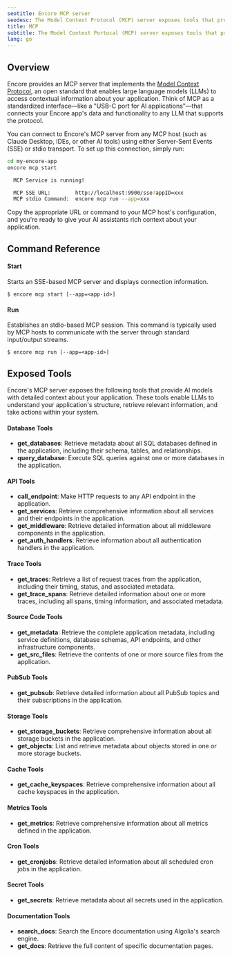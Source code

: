 ```yaml
---
seotitle: Encore MCP server
seodesc: The Model Context Protocol (MCP) server exposes tools that provide application context to LLMs.
title: MCP
subtitle: The Model Context Portocal (MCP) server exposes tools that provide application context to LLMs.
lang: go
---
```


## Overview

Encore provides an MCP server that implements the [Model Context Protocol](https://modelcontextprotocol.io/introduction), an open standard that enables large language models (LLMs) to access contextual information about your application. Think of MCP as a standardized interface—like a "USB-C port for AI applications"—that connects your Encore app's data and functionality to any LLM that supports the protocol.

You can connect to Encore's MCP server from any MCP host (such as Claude Desktop, IDEs, or other AI tools) using either Server-Sent Events (SSE) or stdio transport. To set up this connection, simply run:

```bash
cd my-encore-app
encore mcp start

  MCP Service is running!

  MCP SSE URL:        http://localhost:9900/sse?appID=xxx
  MCP stdio Command:  encore mcp run --app=xxx
```

Copy the appropriate URL or command to your MCP host's configuration, and you're ready to give your AI assistants rich context about your application.

## Command Reference

#### Start

Starts an SSE-based MCP server and displays connection information.

```shell
$ encore mcp start [--app=<app-id>]
```

#### Run

Establishes an stdio-based MCP session. This command is typically used by MCP hosts to communicate with the server through standard input/output streams.

```shell
$ encore mcp run [--app=<app-id>]
```

## Exposed Tools

Encore's MCP server exposes the following tools that provide AI models with detailed context about your application. These tools enable LLMs to understand your application's structure, retrieve relevant information, and take actions within your system.

#### Database Tools

- **get_databases**: Retrieve metadata about all SQL databases defined in the application, including their schema, tables, and relationships.
- **query_database**: Execute SQL queries against one or more databases in the application.

#### API Tools

- **call_endpoint**: Make HTTP requests to any API endpoint in the application.
- **get_services**: Retrieve comprehensive information about all services and their endpoints in the application.
- **get_middleware**: Retrieve detailed information about all middleware components in the application.
- **get_auth_handlers**: Retrieve information about all authentication handlers in the application.

#### Trace Tools

- **get_traces**: Retrieve a list of request traces from the application, including their timing, status, and associated metadata.
- **get_trace_spans**: Retrieve detailed information about one or more traces, including all spans, timing information, and associated metadata.

#### Source Code Tools

- **get_metadata**: Retrieve the complete application metadata, including service definitions, database schemas, API endpoints, and other infrastructure components.
- **get_src_files**: Retrieve the contents of one or more source files from the application.

#### PubSub Tools

- **get_pubsub**: Retrieve detailed information about all PubSub topics and their subscriptions in the application.

#### Storage Tools

- **get_storage_buckets**: Retrieve comprehensive information about all storage buckets in the application.
- **get_objects**: List and retrieve metadata about objects stored in one or more storage buckets.

#### Cache Tools

- **get_cache_keyspaces**: Retrieve comprehensive information about all cache keyspaces in the application.

#### Metrics Tools

- **get_metrics**: Retrieve comprehensive information about all metrics defined in the application.

#### Cron Tools

- **get_cronjobs**: Retrieve detailed information about all scheduled cron jobs in the application.

#### Secret Tools

- **get_secrets**: Retrieve metadata about all secrets used in the application.

#### Documentation Tools

- **search_docs**: Search the Encore documentation using Algolia's search engine.
- **get_docs**: Retrieve the full content of specific documentation pages.

